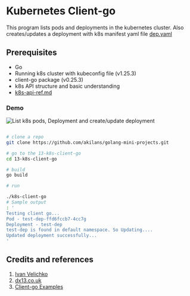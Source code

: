 # Kubernetes Client-go

This program lists pods and deployments in the kubernetes cluster.
Also creates/updates a deployment with k8s manifest yaml file
[dep.yaml](https://github.com/akilans/golang-mini-projects/blob/main/13-k8s-client-go/dep.yaml)

## Prerequisites

- Go
- Running k8s cluster with kubeconfig file (v1.25.3)
- client-go package (v0.25.3)
- k8s API structure and basic understanding
- [k8s-api-ref.md](https://github.com/akilans/golang-mini-projects/blob/main/13-k8s-client-go/k8s-api-ref.md)

### Demo

![List k8s pods, Deployment and create/update deployment](https://raw.githubusercontent.com/akilans/golang-mini-projects/main/demos/k8s-client-go.gif)

```bash

# clone a repo
git clone https://github.com/akilans/golang-mini-projects.git

# go to the 13-k8s-client-go
cd 13-k8s-client-go

# build
go build

# run

./k8s-client-go
# Sample output
: '
Testing client go...
Pod - test-dep-ffd6fccb7-4cc7g
Deployment - test-dep
test-dep is found in default namespace. So Updating....
Updated deployment successfully...
'
```

## Credits and references

1. [Ivan Velichko](https://iximiuz.com/en/posts/kubernetes-api-structure-and-terminology/)
2. [dx13.co.uk](https://dx13.co.uk/articles/2021/01/15/kubernetes-types-using-go/)
3. [Client-go Examples](https://github.com/kubernetes/client-go/tree/master/examples)
